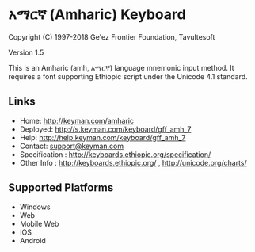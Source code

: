 አማርኛ (Amharic) Keyboard
=======================

Copyright (C) 1997-2018 Ge'ez Frontier Foundation, Tavultesoft

Version 1.5

This is an Amharic (amh, አማርኛ) language mnemonic input method.  It requires a font supporting
Ethiopic script under the Unicode 4.1 standard.

Links
-----

 * Home:     <http://keyman.com/amharic>
 * Deployed: <http://s.keyman.com/keyboard/gff_amh_7>
 * Help:     <http://help.keyman.com/keyboard/gff_amh_7>
 * Contact:  <support@keyman.com>
 * Specification :  http://keyboards.ethiopic.org/specification/
 * Other Info    :  http://keyboards.ethiopic.org/ , http://unicode.org/charts/

Supported Platforms
-------------------
 * Windows
 * Web
 * Mobile Web
 * iOS
 * Android
